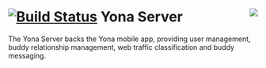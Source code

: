 [![Build Status](https://yonadev.ci.cloudbees.com/job/build-yonadev-master/badge/icon)](https://yonadev.ci.cloudbees.com/job/build-yonadev-master/)<img align="right" src="https://www.cloudbees.com/sites/default/files/styles/large/public/Button-Built-on-CB-1.png">
Yona Server
==================================

The Yona Server backs the Yona mobile app, providing user management, buddy relationship management, web traffic classification and buddy messaging.

